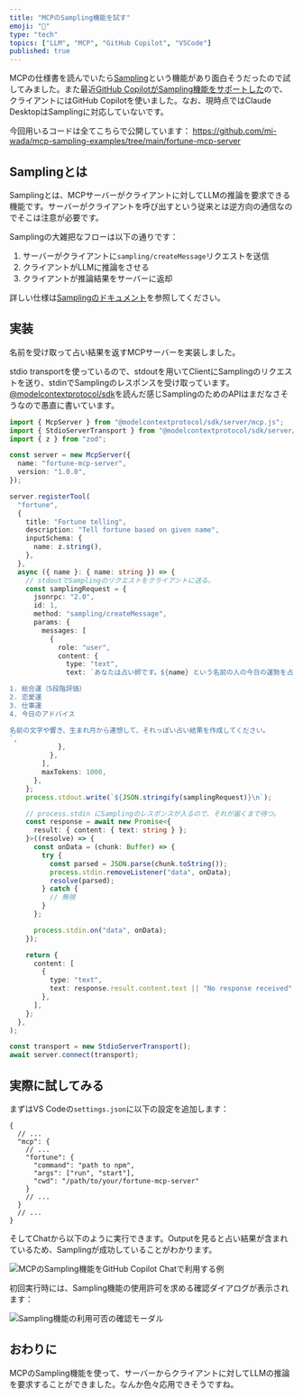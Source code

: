 ```yaml
---
title: "MCPのSampling機能を試す"
emoji: "🛵"
type: "tech"
topics: ["LLM", "MCP", "GitHub Copilot", "VSCode"]
published: true
---
```


MCPの仕様書を読んでいたら[Sampling](https://modelcontextprotocol.info/docs/concepts/sampling/)という機能があり面白そうだったので試してみました。また最近[GitHub CopilotがSampling機能をサポートした](https://code.visualstudio.com/updates/v1_101#_mcp-support-for-sampling-experimental)ので、クライアントにはGitHub Copilotを使いました。なお、現時点ではClaude DesktopはSamplingに対応していないです。

今回用いるコードは全てこちらで公開しています： <https://github.com/mi-wada/mcp-sampling-examples/tree/main/fortune-mcp-server>

## Samplingとは

Samplingとは、MCPサーバーがクライアントに対してLLMの推論を要求できる機能です。サーバーがクライアントを呼び出すという従来とは逆方向の通信なのでそこは注意が必要です。

Samplingの大雑把なフローは以下の通りです：

1. サーバーがクライアントに`sampling/createMessage`リクエストを送信
2. クライアントがLLMに推論をさせる
3. クライアントが推論結果をサーバーに返却

詳しい仕様は[Samplingのドキュメント](https://modelcontextprotocol.info/docs/concepts/sampling/)を参照してください。

## 実装

名前を受け取って占い結果を返すMCPサーバーを実装しました。

stdio transportを使っているので、stdoutを用いてClientにSamplingのリクエストを送り、stdinでSamplingのレスポンスを受け取っています。[@modelcontextprotocol/sdk](https://github.com/modelcontextprotocol/typescript-sdk)を読んだ感じSamplingのためのAPIはまだなさそうなので愚直に書いています。

```ts
import { McpServer } from "@modelcontextprotocol/sdk/server/mcp.js";
import { StdioServerTransport } from "@modelcontextprotocol/sdk/server/stdio.js";
import { z } from "zod";

const server = new McpServer({
  name: "fortune-mcp-server",
  version: "1.0.0",
});

server.registerTool(
  "fortune",
  {
    title: "Fortune telling",
    description: "Tell fortune based on given name",
    inputSchema: {
      name: z.string(),
    },
  },
  async ({ name }: { name: string }) => {
    // stdoutでSamplingのリクエストをクライアントに送る。
    const samplingRequest = {
      jsonrpc: "2.0",
      id: 1,
      method: "sampling/createMessage",
      params: {
        messages: [
          {
            role: "user",
            content: {
              type: "text",
              text: `あなたは占い師です。${name} という名前の人の今日の運勢を占ってください。以下の要素を含めて、楽しく魅力的な占い結果を日本語で作成してください：

1. 総合運（5段階評価）
2. 恋愛運
3. 仕事運
4. 今日のアドバイス

名前の文字や響き、生まれ月から連想して、それっぽい占い結果を作成してください。
`,
            },
          },
        ],
        maxTokens: 1000,
      },
    };
    process.stdout.write(`${JSON.stringify(samplingRequest)}\n`);

    // process.stdin にSamplingのレスポンスが入るので、それが届くまで待つ。
    const response = await new Promise<{
      result: { content: { text: string } };
    }>((resolve) => {
      const onData = (chunk: Buffer) => {
        try {
          const parsed = JSON.parse(chunk.toString());
          process.stdin.removeListener("data", onData);
          resolve(parsed);
        } catch {
          // 無視
        }
      };

      process.stdin.on("data", onData);
    });

    return {
      content: [
        {
          type: "text",
          text: response.result.content.text || "No response received",
        },
      ],
    };
  },
);

const transport = new StdioServerTransport();
await server.connect(transport);

```

## 実際に試してみる

まずはVS Codeの`settings.json`に以下の設定を追加します：

```jsonc
{
  // ...
  "mcp": {
    // ...
    "fortune": {
      "command": "path to npm",
      "args": ["run", "start"],
      "cwd": "/path/to/your/fortune-mcp-server"
    }
    // ...
  }
  // ...
}
```

そしてChatから以下のように実行できます。Outputを見ると占い結果が含まれているため、Samplingが成功していることがわかります。

![MCPのSampling機能をGitHub Copilot Chatで利用する例](/images/mcp-sampling/mcp-sampling-result.png)

初回実行時には、Sampling機能の使用許可を求める確認ダイアログが表示されます：

![Sampling機能の利用可否の確認モーダル](/images/mcp-sampling/mcp-sampling-confirmation.png)

## おわりに

MCPのSampling機能を使って、サーバーからクライアントに対してLLMの推論を要求することができました。なんか色々応用できそうですね。
